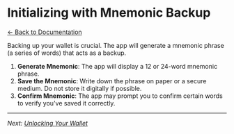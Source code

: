 # Initializing with Mnemonic Backup

[← Back to Documentation](README.md)

Backing up your wallet is crucial. The app will generate a mnemonic phrase (a series of words) that acts as a backup.

1. **Generate Mnemonic**: The app will display a 12 or 24-word mnemonic phrase.
2. **Save the Mnemonic**: Write down the phrase on paper or a secure medium. Do not store it digitally if possible.
3. **Confirm Mnemonic**: The app may prompt you to confirm certain words to verify you've saved it correctly.

---

*Next: [Unlocking Your Wallet](UnlockingWallet.md)*
